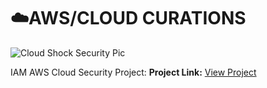 # ☁️AWS/CLOUD CURATIONS

![Cloud Shock Security Pic](https://github.com/user-attachments/assets/52bd404e-2596-40dc-993f-336371d53be8)

IAM AWS Cloud Security Project: **Project Link:** [View Project](http://learn.nextwork.org/projects/aws-security-iam)





